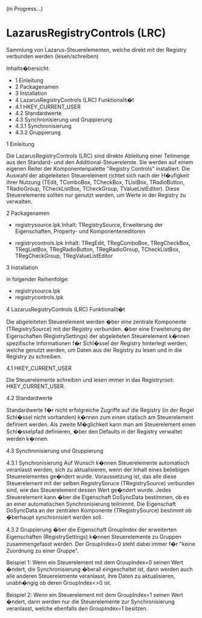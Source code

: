 (in Progress...)

LazarusRegistryControls (LRC)
=============================

Sammlung von Lazarus-Steuerelementen, welche direkt mit der Registry verbunden 
werden (lesen/schreiben)

Inhalts�bersicht:

- 1     Einleitung
- 2     Packagenamen
- 3     Installation
- 4     LazarusRegistryControls (LRC) Funktionalit�t
- 4.1   HKEY_CURRENT_USER
- 4.2   Standardwerte
- 4.3   Synchronisierung und Gruppierung
- 4.3.1 Synchronisierung
- 4.3.2 Gruppierung


1 Einleitung

Die LazarusRegistryControls (LRC) sind direkte Ableitung einer Teilmenge aus den 
Standard- und den Additional-Steuerelemte. Sie werden auf einem eigenen Reiter 
der Komponentenpalette "Registry Controls" installiert. Die Auswahl der abgeleiteten
Steuerelement richtet sich nach der H�ufigkeit ihrer Nutzung (TEdit, TComboBox,
TCheckBox, TListBox, TRadioButton, TRadioGroup, TCheckListBox, TCheckGroup, 
TValueListEditor). Diese Steuerelemente sollten nur genutzt werden, um Werte in 
der Registry zu verwalten. 


2 Packagenamen

- registrysource.lpk
  Inhalt: TRegistrySource, Erweiterung der Eigenschaften, Property- und Komponenteneditoren

- registrycontrols.lpk
  Inhalt: TRegEdit, TRegComboBox, TRegCheckBox, TRegListBox, TRegRadioButton, 
  TRegRadioGroup, TCheckListBox, TRegCheckGroup, TRegValueListEditor 


3 Installation

in folgender Reihenfolge:
- registrysource.lpk
- registrycontrols.lpk


4 LazarusRegistryControls (LRC) Funktionalit�t  

Die abgeleiteten Steuerelement werden �ber eine zentrale Komponente 
(TRegistrySource) mit der Registry verbunden. �ber eine Erweiterung der
Eigenschaften (RegistrySettings) der abgeleiteten Steuerelement k�nnen spezifische 
Informationen f�r Schl�ssel der Registry hinterlegt werden, welche genutzt werden, 
um Daten aus der Registry zu lesen und in die Registry zu schreiben. 

4.1 HKEY_CURRENT_USER

Die Steuerelemente schreiben und lesen immer in das Registryroot: HKEY_CURRENT_USER.

4.2 Standardwerte

Standardwerte f�r nicht erfolgreiche Zugriffe auf die Registry (in der Regel 
Schl�ssel nicht vorhanden) k�nnen zum einen statisch am Steuerelement definiert
werden. Als zweite M�glichkeit kann man am Steuerelement einen Schl�sselpfad 
definieren, �ber den Defaults in der Registry verwaltet werden k�nnen.

4.3 Synchronisierung und Gruppierung

4.3.1 Synchronisierung
Auf Wunsch k�nnen Steuerelemente automatisch veranlasst werden, sich zu aktualisieren,
wenn der Inhalt eines beliebigen Steuerelementes ge�ndert wurde. Voraussetzung ist,
das alle diese Steuerelement mit der selben RegistrySoruce (TRegistrySource) 
verbunden sind, wie das Steuerelement dessen Wert ge�ndert wurde. Jedes Steuerelement
kann �ber die Eigenschaft DoSyncData bestimmen, ob es an einer automatischen
Synchronisierung teilnimmt. Die Eigenschaft DoSyncData an der zentralen Komponente 
(TRegistrySource) bestimmt ob �berhaupt synchronisiert werden soll.

4.3.2 Gruppierung
�ber die Eigenschaft GroupIndex der erweiterten Eigenschaften (RegistrySettings)
k�nnen Steuerelemente zu Gruppen zusammengefasst werden. Der GroupIndex=0 steht 
dabei immer f�r "keine Zuordnung zu einer Gruppe".

Beispiel 1: 
Wenn ein Steuerelement mit dem GroupIndex=0 seinen Wert �ndert, die Synchronisierung 
�berall eingeschaltet ist, dann werden auch alle anderen Steuerelemente veranlasst, 
ihre Daten zu aktualisieren, unabh�ngig ob deren GroupIndex<>0 ist.

Beispiel 2: 
Wenn ein Steuerelement mit dem GroupIndex=1 seinen Wert �ndert, dann werden nur 
die Steuerelemente zur Synchronisierung veranlasst, welche ebenfalls den GroupIndex=1 
besitzen.     
